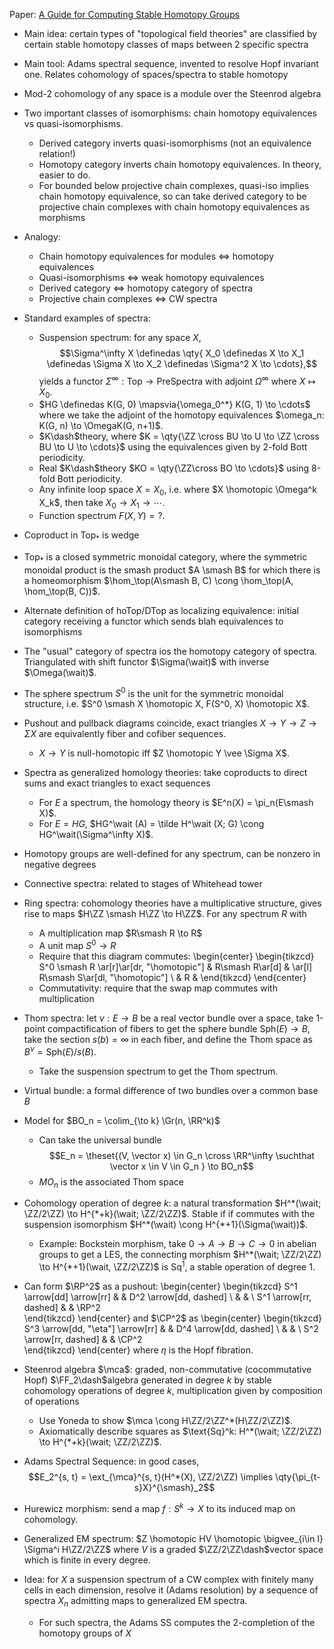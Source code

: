 
Paper: [A Guide for Computing Stable Homotopy Groups](https://arxiv.org/abs/1801.07530)

- Main idea: certain types of "topological field theories" are classified by certain stable homotopy classes of maps between 2 specific spectra
- Main tool: Adams spectral sequence, invented to resolve Hopf invariant one. Relates cohomology of spaces/spectra to stable homotopy
- Mod-2 cohomology of any space is a module over the Steenrod algebra
- Two important classes of isomorphisms: chain homotopy equivalences vs quasi-isomorphisms.
  - Derived category inverts quasi-isomorphisms (not an equivalence relation!)
  - Homotopy category inverts chain homotopy equivalences. In theory, easier to do.
  - For bounded below projective chain complexes, quasi-iso implies chain homotopy equivalence, so can take derived category to be projective chain complexes with chain homotopy equivalences as morphisms
- Analogy:
  - Chain homotopy equivalences for modules $\iff$ homotopy equivalences
  - Quasi-isomorphisms $\iff$ weak homotopy equivalences
  - Derived category $\iff$ homotopy category of spectra
  - Projective chain complexes $\iff$ CW spectra
- Standard examples of spectra:
  - Suspension spectrum: for any space $X$, $$\Sigma^\infty X \definedas \qty{ X_0 \definedas X \to X_1 \definedas \Sigma X \to X_2 \definedas \Sigma^2 X \to \cdots},$$ yields a functor $\Sigma^\infty:\text{Top} \to \text{PreSpectra}$ with adjoint $\Omega^\infty$ where $X \mapsto X_0$.
  - $HG \definedas K(G, 0) \mapsvia{\omega_0^*} K(G, 1) \to \cdots$ where we take the adjoint of the homotopy equivalences $\omega_n: K(G, n) \to \OmegaK(G, n+1)$.
  - $K\dash$theory, where $K = \qty{\ZZ \cross BU \to U \to \ZZ \cross BU \to U \to \cdots}$ using the equivalences given by 2-fold Bott periodicity.
  - Real $K\dash$theory $KO = \qty{\ZZ\cross BO \to \cdots}$ using 8-fold Bott periodicity.
  - Any infinite loop space $X= X_0$, i.e. where $X \homotopic \Omega^k X_k$, then take $X_0 \to X_1 \to \cdots$.
  - Function spectrum $F(X, Y) = ?$.
- Coproduct in $\text{Top}_*$ is wedge
- $\text{Top}_*$ is a closed symmetric monoidal category, where the symmetric monoidal product is the smash product $A \smash B$ for which there is a homeomorphism $\hom_\top(A\smash B, C) \cong \hom_\top(A, \hom_\top(B, C))$.
- Alternate definition of hoTop/DTop as localizing equivalence: initial category receiving a functor which sends blah equivalences to isomorphisms 
- The "usual" category of spectra ios the homotopy category of spectra. Triangulated with shift functor $\Sigma(\wait)$ with inverse $\Omega(\wait)$.
- The sphere spectrum $S^0$ is the unit for the symmetric monoidal structure, i.e. $S^0 \smash X \homotopic X, F(S^0, X) \homotopic X$.
- Pushout and pullback diagrams coincide, exact triangles $X\to Y \to Z \to \Sigma X$ are equivalently fiber and cofiber sequences.
  - $X\to Y$ is null-homotopic iff $Z \homotopic Y \vee \Sigma X$.
- Spectra as generalized homology theories: take coproducts to direct sums and exact triangles to exact sequences
  - For $E$ a spectrum, the homology theory is $E^n(X) = \pi_n(E\smash X)$.
  - For $E = HG$, $HG^\wait (A) = \tilde H^\wait (X; G) \cong HG^\wait(\Sigma^\infty X)$.
- Homotopy groups are well-defined for any spectrum, can be nonzero in negative degrees
- Connective spectra: related to stages of Whitehead tower
- Ring spectra: cohomology theories have a multiplicative structure, gives rise to maps $H\ZZ \smash H\ZZ \to H\ZZ$. For any spectrum $R$ with
  - A multiplication map $R\smash R \to R$
  - A unit map $S^0 \to R$
  - Require that this diagram commutes:
  \begin{center}
  \begin{tikzcd}
  S^0 \smash R \ar[r]\ar[dr, "\homotopic"] & R\smash R\ar[d] & \ar[l] R\smash S\ar[dl, "\homotopic"] \\
  & R &
  \end{tikzcd}
  \end{center}
  - Commutativity: require that the swap map commutes with multiplication

- Thom spectra: let $\nu: E\to B$ be a real vector bundle over a space, take 1-point compactification of fibers to get the sphere bundle $\text{Sph}(E) \to B$, take the section $s(b) = \infty$ in each fiber, and define the Thom space as $B^\nu = \text{Sph}(E)/s(B)$.
  - Take the suspension spectrum to get the Thom spectrum.
- Virtual bundle: a formal difference of two bundles over a common base $B$
- Model for $BO_n = \colim_{\to k} \Gr(n, \RR^k)$
  - Can take the universal bundle $$E_n = \theset{(V, \vector x) \in G_n \cross \RR^\infty \suchthat \vector x \in V \in G_n  } \to BO_n$$
  - $MO_n$ is the associated Thom space
- Cohomology operation of degree $k$: a natural transformation $H^*(\wait; \ZZ/2\ZZ) \to H^{*+k}(\wait; \ZZ/2\ZZ)$. Stable if if commutes with the suspension isomorphism $H^*(\wait) \cong H^{*+1}(\Sigma(\wait))$.
  - Example: Bockstein morphism, take $0\to A \to B \to C \to 0$ in abelian groups to get a LES, the connecting morphism $H^*(\wait; \ZZ/2\ZZ) \to H^{*+1}(\wait, \ZZ/2\ZZ)$ is $\text{Sq}^1$, a stable operation of degree 1.
- Can form $\RP^2$ as a pushout:
  \begin{center}
  \begin{tikzcd}
  S^1 \arrow[dd] \arrow[rr] &  & D^2 \arrow[dd, dashed] \\
                            &  &                        \\
  S^1 \arrow[rr, dashed]    &  & \RP^2                 
  \end{tikzcd}
  \end{center}
  and $\CP^2$ as 
  \begin{center}
  \begin{tikzcd}
  S^3 \arrow[dd, "\eta"] \arrow[rr] &  & D^4 \arrow[dd, dashed] \\
                            &  &                        \\
  S^2 \arrow[rr, dashed]    &  & \CP^2                 
  \end{tikzcd}
  \end{center}
  where $\eta$ is the Hopf fibration.

- Steenrod algebra $\mca$: graded, non-commutative (cocommutative Hopf) $\FF_2\dash$algebra generated in degree $k$ by stable cohomology operations of degree $k$, multiplication given by composition of operations
  - Use Yoneda to show $\mca \cong H\ZZ/2\ZZ^*(H\ZZ/2\ZZ)$.
  - Axiomatically describe squares as $\text{Sq}^k: H^*(\wait; \ZZ/2\ZZ) \to H^{*+k}(\wait; \ZZ/2\ZZ)$.

- Adams Spectral Sequence: in good cases, $$E_2^{s, t} = \ext_{\mca}^{s, t}(H^*(X), \ZZ/2\ZZ) \implies \qty{\pi_{t-s}X}^{\smash}_2$$
- Hurewicz morphism: send a map $f: S^k \to X$ to its induced map on cohomology.
- Generalized EM spectrum: $Z \homotopic HV \homotopic \bigvee_{i\in I} \Sigma^i H\ZZ/2\ZZ$ where $V$ is a graded $\ZZ/2\ZZ\dash$vector space which is finite in every degree.
- Idea: for $X$ a suspension spectrum of a CW complex with finitely many cells in each dimension, resolve it (Adams resolution) by a sequence of spectra $X_n$ admitting maps to generalized EM spectra.
  - For such spectra, the Adams SS computes the 2-completion of the homotopy groups of $X$ 
